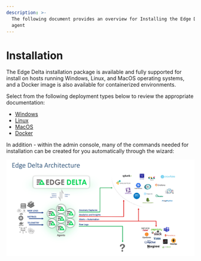 ```yaml
---
description: >-
  The following document provides an overview for Installing the Edge Delta
  agent
---
```


# Installation

The Edge Delta installation package is available and fully supported for install on hosts running Windows, Linux, and MacOS operating systems, and a Docker image is also available for containerized environments. 

Select from the following deployment types below to review the appropriate documentation:

* [Windows](windows.md)
* [Linux](linux.md)
* [MacOS](macos.md)
* [Docker](docker.md)

  
In addition - within the admin console, many of the commands needed for installation can be created for you automatically through the wizard:

![](../.gitbook/assets/image%20%2815%29.png)

